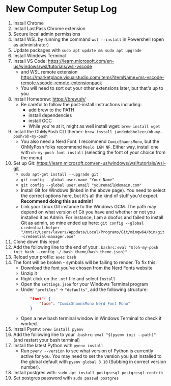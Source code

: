 # New Computer Setup Log
1. Install Chrome
2. Install LastPass Chrome extension
3. Secure local admin permissions
4. Install WSL by running the command `wsl --install` in Powershell (open as administrator)
5. Update packages with `sudo apt update && sudo apt upgrade`
6. Install Windows Terminal
7. Install VS Code: https://learn.microsoft.com/en-us/windows/wsl/tutorials/wsl-vscode
    - and WSL remote extension https://marketplace.visualstudio.com/items?itemName=ms-vscode-remote.vscode-remote-extensionpack
    - You will need to sort out your other extensions later, but that's up to you
9. Install Homebrew: https://brew.sh/
    - Be careful to follow the post-install instructions including:
        - add brew to the PATH
        - install dependencies
        - install GCC
        - While you're at it, might as well install wget: `brew install wget`
10. Install the OhMyPosh CLI themer: `brew install jandedobbeleer/oh-my-posh/oh-my-posh`
    - You also need a Nerd Font. I recommend `ComicShannsMono`, but the OhMyPosh folks recommend `Meslo LGM NF`. Either way, install one with `oh-my-posh font install` (selecting the font of your choice from the menu)
11. Set up Git: https://learn.microsoft.com/en-us/windows/wsl/tutorials/wsl-git
    - `sudo apt-get install --upgrade git`
    - `git config --global user.name "Your Name"`
    - `git config --global user.email "youremail@domain.com"`
    - Install Git for Windows (linked in the above page). You need to select the correct options here, but it's all the kind of stuff you'd expect. **Recommend doing this as admin!**
    - Link your Linux Git instance to the Windows GCM. The path may depend on what version of Git you have and whether or not you installed it as Admin. For instance, I am a doofus and failed to install Git as admin, so mine ended up here: `git config --global credential.helper "/mnt/c/Users/lavers/Appdata/Local/Programs/Git/mingw64/bin/git-credential-manager.exe"`
12. Clone down this repo!
13. Add the following line to the end of your `.bashrc`: `eval "$(oh-my-posh init bash --config ~/.bash_theme/bash_theme.json)"`
14. Reload your profile: `exec bash`
15. The font will be broken - symbols will be failing to render. To fix this:
    - Download the font you've chosen from the Nerd Fonts website
    - Unzip it
    - Right click on the `.otf` file and select `Install`
    - Open the `settings.json` for your Windows Terminal program
    - Under `"profiles"` -> `"defaults"`, add the following structure:
        ```json
            "font": {
                "face": "ComicShannsMono Nerd Font Mono"
            }
        ```
    - Open a new bash terminal window in Windows Terminal to check it worked.
16. Install Pyenv: `brew install pyenv`
17. Add the following line to your `.bashrc`: `eval "$(pyenv init --path)"` (and restart your bash terminal)
18. Install the latest Python with `pyenv install` 
    -  Run `pyenv --version` to see what version of Python is currently active for you. You may need to set the version you just installed to the global default with `pyenv global 3.10` (Subbing in correct version number).
19. Install postgres with: `sudo apt install postgresql postgresql-contrib`
20. Set postgres password with `sudo passwd postgres` 